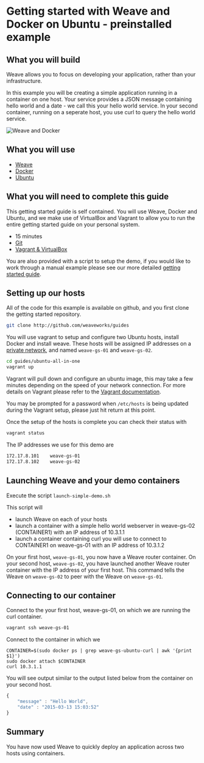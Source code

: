 # Getting started with Weave and Docker on Ubuntu - preinstalled example #

## What you will build ##

Weave allows you to focus on developing your application, rather than your infrastructure.

In this example you will be creating a simple application running in a container on one host. Your service provides a JSON message containing hello world and a date - we call this your hello world service. In your second container, running on a seperate host, you use curl to query the hello world service.

![Weave and Docker](https://github.com/weaveworks/guides/blob/master/ubuntu-simple/Simple_Weave.png)

## What you will use ##

* [Weave](http://weave.works)
* [Docker](http://docker.com)
* [Ubuntu](http://ubuntu.com)

## What you will need to complete this guide ##

This getting started guide is self contained. You will use Weave, Docker and Ubuntu, and we make use of VirtualBox and Vagrant to allow you to run the entire getting started guide on your personal system.

* 15 minutes
* [Git](http://git-scm.com/downloads)
* [Vagrant & VirtualBox](/guides/about/vagrant.html)

You are also provided with a script to setup the demo, if you would like to work through a manual example please
see our more detailed [getting started guide](https://github.com/weaveworks/guides/blob/master/ubuntu-simple/README.md).

## Setting up our hosts ##

All of the code for this example is available on github, and you first clone the getting started repository.

```bash
git clone http://github.com/weaveworks/guides
```

You will use vagrant to setup and configure two Ubuntu hosts, install Docker and install weave. These hosts will be assigned IP addresses on a [private network](http://en.wikipedia.org/wiki/Private%5Fnetwork), and named `weave-gs-01` and `weave-gs-02`.

```bash
cd guides/ubuntu-all-in-one
vagrant up
```

Vagrant will pull down and configure an ubuntu image, this may take a few minutes depending on the speed of your network connection. For more details on Vagrant please refer to the [Vagrant documentation](http://vagrantup.com).

You may be prompted for a password when `/etc/hosts` is being updated during the Vagrant setup, please just hit return at this point.

Once the setup of the hosts is complete you can check their status with

```bash
vagrant status
```

The IP addresses we use for this demo are

```bash
172.17.8.101 	weave-gs-01
172.17.8.102 	weave-gs-02
```

## Launching Weave and your demo containers  ##

Execute the script `launch-simple-demo.sh`

This script will

* launch Weave on each of your hosts 
* launch a container with a simple hello world webserver in weave-gs-02 (CONTAINER1) with an IP address of 10.3.1.1
* launch a container containing curl you will use to connect to CONTAINER1 on weave-gs-01 with an IP address of 10.3.1.2

On your first host, `weave-gs-01`, you now have a Weave router container. On your second host, `weave-gs-02`, you have launched another Weave router container with the IP address of your first host. This command tells the Weave on `weave-gs-02` to peer with the Weave on `weave-gs-01`.


## Connecting to our container ##

Connect to the your first host, weave-gs-01, on which we are running the curl container.

```bash
vagrant ssh weave-gs-01
```

Connect to the container in which we   

```
CONTAINER=$(sudo docker ps | grep weave-gs-ubuntu-curl | awk '{print $1}')
sudo docker attach $CONTAINER
curl 10.3.1.1
```

You will see output similar to the output listed below from the container on your second host. 

```javascript
{
    "message" : "Hello World",
    "date" : "2015-03-13 15:03:52"
}
```

## Summary ##

You have now used Weave to quickly deploy an application across two hosts using containers.
